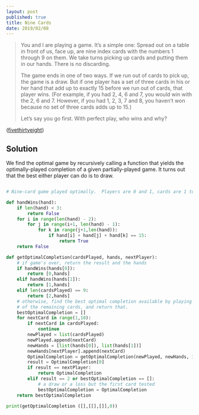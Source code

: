 ```yaml
---
layout: post
published: true
title: Nine Cards
date: 2019/02/08
---
```


>You and I are playing a game. It’s a simple one: Spread out on a table in front of us, face up, are nine index cards with the numbers 1 through 9 on them. We take turns picking up cards and putting them in our hands. There is no discarding.
>
>The game ends in one of two ways. If we run out of cards to pick up, the game is a draw. But if one player has a set of three cards in his or her hand that add up to exactly 15 before we run out of cards, that player wins. (For example, if you had 2, 4, 6 and 7, you would win with the 2, 6 and 7. However, if you had 1, 2, 3, 7 and 8, you haven’t won because no set of three cards adds up to 15.)
>
>Let’s say you go first. With perfect play, who wins and why?
<!--more-->

([fivethirtyeight](https://fivethirtyeight.com/features/525600-minutes-of-math/))


## Solution

We find the optimal game by recursively calling a function that yields the
optimally-played completion of a given partially-played game.  It turns out
that the best either player can do is to draw.

```python

# Nine-card game played optimally.  Players are 0 and 1, cards are 1 to 9.

def handWins(hand):
	if len(hand) < 3:
		return False
	for i in range(len(hand) - 2):
		for j in range(i+1, len(hand) - 1):
			for k in range(j+1,len(hand)):
				if hand[i] + hand[j] + hand[k] == 15:
					return True
	return False

def getOptimalCompletion(cardsPlayed, hands, nextPlayer):
	# if game's over, return the result and the hands
	if handWins(hands[0]):
		return [0,hands]
	elif handWins(hands[1]):
		return [1,hands]
	elif len(cardsPlayed) == 9:
		return [2,hands]
	# otherwise, find the best optimal completion available by playing each
	# of the remaining cards, and return that.
	bestOptimalCompletion = []
	for nextCard in range(1,10):
		if nextCard in cardsPlayed:
			continue
		newPlayed = list(cardsPlayed)
		newPlayed.append(nextCard)
		newHands = [list(hands[0]), list(hands[1])]
		newHands[nextPlayer].append(nextCard)
		OptimalCompletion = getOptimalCompletion(newPlayed, newHands, 1 - nextPlayer)
		result = OptimalCompletion[0]
		if result == nextPlayer:
			return OptimalCompletion
		elif result == 2 or bestOptimalCompletion == []:
			# a draw or a loss but the first card tested
			bestOptimalCompletion = OptimalCompletion
	return bestOptimalCompletion

print(getOptimalCompletion ([],[[],[]],0))
```

<br>
